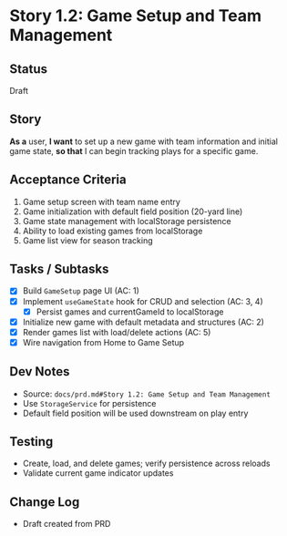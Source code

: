 # Story 1.2: Game Setup and Team Management

## Status
Draft

## Story
**As a** user,
**I want** to set up a new game with team information and initial game state,
**so that** I can begin tracking plays for a specific game.

## Acceptance Criteria
1. Game setup screen with team name entry
2. Game initialization with default field position (20-yard line)
3. Game state management with localStorage persistence
4. Ability to load existing games from localStorage
5. Game list view for season tracking

## Tasks / Subtasks
- [x] Build `GameSetup` page UI (AC: 1)
- [x] Implement `useGameState` hook for CRUD and selection (AC: 3, 4)
  - [x] Persist games and currentGameId to localStorage
- [x] Initialize new game with default metadata and structures (AC: 2)
- [x] Render games list with load/delete actions (AC: 5)
- [x] Wire navigation from Home to Game Setup

## Dev Notes
- Source: `docs/prd.md#Story 1.2: Game Setup and Team Management`
- Use `StorageService` for persistence
- Default field position will be used downstream on play entry

## Testing
- Create, load, and delete games; verify persistence across reloads
- Validate current game indicator updates

## Change Log
- Draft created from PRD

